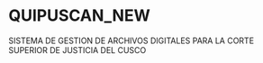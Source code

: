 # QUIPUSCAN_NEW
SISTEMA DE GESTION DE ARCHIVOS DIGITALES PARA LA CORTE SUPERIOR DE JUSTICIA DEL CUSCO

